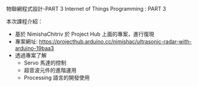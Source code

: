 物聯網程式設計-PART 3
Internet of Things Programming : PART 3

本次課程介紹：

- 基於 NimishaChitriv 於 Project Hub 上面的專案，進行復現
- 專案網址: https://projecthub.arduino.cc/nimishac/ultrasonic-radar-with-arduino-19baa3
- 透過專案了解
  - Servo 馬達的控制
  - 超音波元件的進階運用
  - Processing 語言的開發使用
